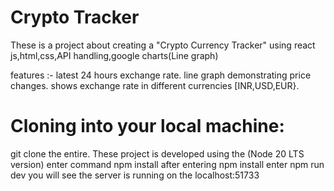 # Crypto Tracker

These is a project  about creating a "Crypto Currency Tracker" using react js,html,css,API handling,google charts(Line graph)

features :-
  latest 24 hours exchange rate.
  line graph demonstrating price changes.
  shows exchange rate in different currencies [INR,USD,EUR}.

# Cloning into your local machine:
   git clone the entire.
   These project is developed using the (Node 20 LTS version)
   enter command npm install
   after entering npm install enter npm run dev
   you will see the server is running on the localhost:51733

   
